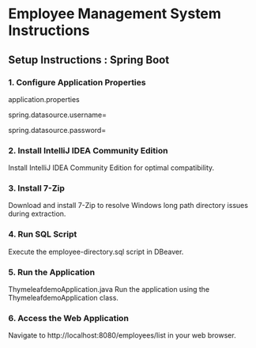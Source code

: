 
# Employee Management System Instructions

## Setup Instructions : Spring Boot

### 1.	Configure Application Properties
application.properties

spring.datasource.username=<your-username>

spring.datasource.password=<your-password>
### 2.	Install IntelliJ IDEA Community Edition
Install IntelliJ IDEA Community Edition for optimal compatibility.
### 3.	Install 7-Zip
Download and install 7-Zip to resolve Windows long path directory issues during extraction.
### 4.	Run SQL Script
Execute the employee-directory.sql script in DBeaver.
### 5.	Run the Application
ThymeleafdemoApplication.java
Run the application using the ThymeleafdemoApplication class.
### 6.	Access the Web Application
Navigate to http://localhost:8080/employees/list in your web browser.


